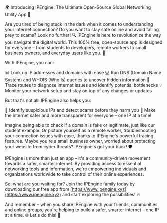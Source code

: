 🌍️ Introducing IPEngine: The Ultimate Open-Source Global Networking Utility App 🚀

Are you tired of being stuck in the dark when it comes to understanding your internet connection? Do you want to stay safe online and avoid falling prey to scams? Look no further! 🔍️ IPEngine is here to revolutionize the way you navigate the digital world. This 100% free, open-source app is designed for everyone – from students to developers, remote workers to small business owners, and everyday users like you. 🌟

With IPEngine, you can:

📊 Look up IP addresses and domains with ease
💻 Run DNS (Domain Name System) and WHOIS (Who Is) queries to uncover hidden information
📍 Trace routes to diagnose internet issues and identify potential bottlenecks
💡 Monitor your network setup and stay on top of any changes or updates

But that's not all! IPEngine also helps you:

💪 Identify suspicious IPs and detect scams before they harm you
💯 Make the internet safer and more transparent for everyone – one IP at a time!

Imagine being able to check if a domain is fake or legitimate, just like our student example. Or picture yourself as a remote worker, troubleshooting your connection issues with ease, thanks to IPEngine's powerful tracing features. Maybe you're a small business owner, worried about protecting your website from cyber threats? IPEngine's got your back! 🛡️

IPEngine is more than just an app – it's a community-driven movement towards a safer, smarter internet. By providing access to essential networking tools and information, we're empowering individuals and organizations worldwide to take control of their online experiences.

So, what are you waiting for? Join the IPEngine family today by downloading our free app from [https://www.ipengine.xyz](https://www.ipengine.xyz) and start exploring the possibilities! 🔥

And remember – when you share IPEngine with your friends, communities, and online groups, you're helping to build a safer, smarter internet – one IP at a time. 🌐️ Let's do this! 💪